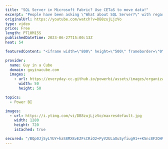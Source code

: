 ```yaml
---
title: "SQL Server in Microsoft Fabric? Use CETaS to move data!"
excerpt: "People have been asking \"What about SQL Server?\" with regards to Microsoft Fabric. Bob Ward joins us to show a way you can get your SQL data into Fabric with CETaS and the power of shortcuts in OneLake. And, then use that data in Power BI!  CREATE EXTERNAL TABLE AS SELECT (CETAS) (Transact-SQL) https://learn.microsoft.com/sql/t-sql/statements/create-external-table-as-select-transact-sql?view=sql-server-ver16&tabs=powershell"
originalUrl: https://youtube.com/watch?v=DB8zujLjzVo
type: video
price: Free
length: PT10M15S
publishedDateTime: 2023-06-27T15:00:13Z
heat: 54

featuredContent: "<iframe width=\"800\" height=\"500\" frameborder=\"0\" src=\"https://www.youtube.com/embed/DB8zujLjzVo\" allow=\"accelerometer; autoplay; encrypted-media; gyroscope; picture-in-picture\" allowfullscreen></iframe>"

provider:
  name: Guy in a Cube
  domain: guyinacube.com
  images:
    - url: https://everyday-cc.github.io/powerbi/assets/images/organizations/guyinacube.com-50x50.jpg
      width: 50
      height: 50

topics:
  - Power BI

images:
  - url: https://i.ytimg.com/vi/DB8zujLjzVo/maxresdefault.jpg
    width: 1280
    height: 720
    isCached: true

secured: "/BQp0Jj5yLYUY+haS8MX8vEZFsCRiO2+PyV2ULaOu5yfiug91++K5nc8F2OHVtu7i6l1WJLvG/dttc112aUDzTnyN8PlJxtVjrpn9wsf0eIDhcGtwPYT4xcZK7GByz0Ra6NxlUXi7Wj+iPibXXTnVldAQmCfSU8q1Bug0YJ7KRT6s956le+GYAUL5GvOoZzQCk/LNhFxLJjH53B6NfCQip9aN50n8QxqIAIj+F59/1PrLK36ZKTwcJJt2y62rFYF4STsfqvAKvYmCbth3egHKi40qCtyNIQBEG7lPlI4qG6+FALZYO+WOlpWt0BSsKvDWWCbDOoj/AQ6+rlWoe2K9nlnfFKrg43DPv3gyEBRrGPpgQHwZX+R4OnwTp4y+R2Bjyh/G3OwjHQvij7onUsdc5NU+9CVkXIB5VUz9FAv5VM=;lO78LxzrTpms2KPJcJ0z4Q=="
---
```


